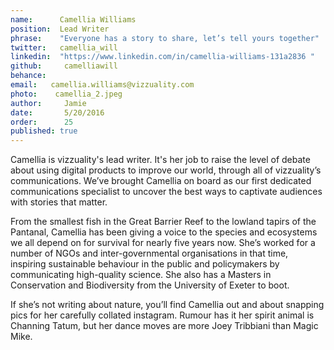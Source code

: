```yaml
---
name:      Camellia Williams 
position:  Lead Writer 
phrase:    "Everyone has a story to share, let’s tell yours together" 
twitter:   camellia_will 
linkedin:  "https://www.linkedin.com/in/camellia-williams-131a2836 " 
github:		camelliawill
behance: 
email:   camellia.williams@vizzuality.com   
photo:    camellia_2.jpeg  
author:     Jamie
date:       5/20/2016
order:      25
published: true
---
```

Camellia is vizzuality's lead writer. It's her job to raise the level of debate  about using digital products to improve our world, through all of vizzuality’s communications. We’ve brought Camellia on board as our first dedicated communications specialist to uncover the best ways to captivate audiences with stories that matter. 

From the smallest fish in the Great Barrier Reef to the lowland tapirs of the Pantanal, Camellia has been giving a voice to the species and ecosystems we all depend on for survival for nearly five years now. She’s worked for a number of NGOs and inter-governmental organisations in that time, inspiring sustainable behaviour in the public and policymakers by communicating high-quality science. She also has a Masters in Conservation and Biodiversity from the University of Exeter to boot.

If she’s not writing about nature, you’ll find Camellia out and about snapping pics for her carefully collated instagram. Rumour has it her spirit animal is Channing Tatum, but her dance moves are more Joey Tribbiani than Magic Mike.
